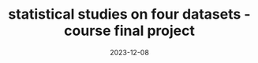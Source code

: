 ---
layout: post
title: statistical studies on four datasets - course final project
date: 2023-12-08
description: GARCH and Hawkes processes, copulas, time series analysis. Project report from the course MAP565 at École Polytechnique
redirect: /assets/pdf/stats-report.pdf
thumbnail: assets/img/stocks.png
tags: pdf-report polytechnique math dataset
categories: implementation
---